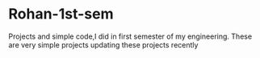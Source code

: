 # Rohan-1st-sem
Projects and simple code,I did in first semester of my engineering.
These are very simple projects
updating these projects recently
